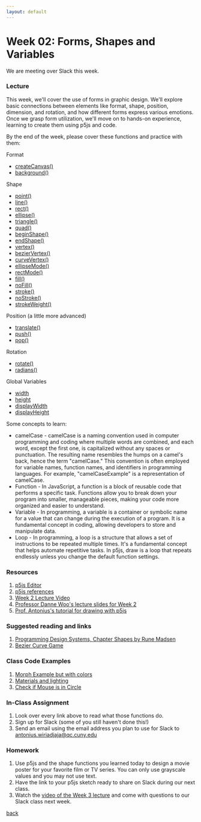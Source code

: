 ```yaml
---
layout: default
---
```


# Week 02: Forms, Shapes and Variables

We are meeting over Slack this week.

### Lecture
This week, we'll cover the use of forms in graphic design. We'll explore basic connections between elements like format, shape, position, dimension, and rotation, and how different forms express various emotions. Once we grasp form utilization, we'll move on to hands-on experience, learning to create them using p5js and code.

By the end of the week, please cover these functions and practice with them:

Format
- [createCanvas()](https://p5js.org/reference/#/p5/createCanvas)
- [background()](https://p5js.org/reference/#/p5/background)

Shape
- [point()](https://p5js.org/reference/#/p5/point)
- [line()](https://p5js.org/reference/#/p5/line)
- [rect()](https://p5js.org/reference/#/p5/rect)
- [ellipse()](https://p5js.org/reference/#/p5/ellipse)
- [triangle()](https://p5js.org/reference/#/p5/triangle)
- [quad()](https://p5js.org/reference/#/p5/quad)
- [beginShape()](https://p5js.org/reference/#/p5/beginShape)
- [endShape()](https://p5js.org/reference/#/p5/endShape)
- [vertex()](https://p5js.org/reference/#/p5/vertex)
- [bezierVertex()](https://p5js.org/reference/#/p5/bezierVertex)
- [curveVertex()](https://p5js.org/reference/#/p5/curveVertex)
- [ellipseMode()](https://p5js.org/reference/#/p5/ellipseMode)
- [rectMode()](https://p5js.org/reference/#/p5/rectMode)
- [fill()](https://p5js.org/reference/#/p5/fill)
- [noFill()](https://p5js.org/reference/#/p5/noFill)
- [stroke()](https://p5js.org/reference/#/p5/stroke)
- [noStroke()](https://p5js.org/reference/#/p5/noStroke)
- [strokeWeight()](https://p5js.org/reference/#/p5/strokeWeight)

Position (a little more advanced)
- [translate()](https://p5js.org/reference/#/p5/translate)
- [push()](https://p5js.org/reference/#/p5/push)
- [pop()](https://p5js.org/reference/#/p5/pop)

Rotation
- [rotate()](https://p5js.org/reference/#/p5/rotate)
- [radians()](https://p5js.org/reference/#/p5/radians)

Global Variables
- [width](https://p5js.org/reference/#/p5/width)
- [height](https://p5js.org/reference/#/p5/height)
- [displayWidth](https://p5js.org/reference/#/p5/displayWidth)
- [displayHeight](https://p5js.org/reference/#/p5/displayHeight)

Some concepts to learn:
- camelCase - camelCase is a naming convention used in computer programming and coding where multiple words are combined, and each word, except the first one, is capitalized without any spaces or punctuation. The resulting name resembles the humps on a camel's back, hence the term "camelCase." This convention is often employed for variable names, function names, and identifiers in programming languages. For example, "camelCaseExample" is a representation of camelCase.
- Function - In JavaScript, a function is a block of reusable code that performs a specific task. Functions allow you to break down your program into smaller, manageable pieces, making your code more organized and easier to understand. 
- Variable - In programming, a variable is a container or symbolic name for a value that can change during the execution of a program. It is a fundamental concept in coding, allowing developers to store and manipulate data. 
- Loop - In programming, a loop is a structure that allows a set of instructions to be repeated multiple times. It's a fundamental concept that helps automate repetitive tasks. In p5js, draw is a loop that repeats endlessly unless you change the default function settings.

### Resources
1. [p5js Editor](http://editor.p5js.org/)
2. [p5js references](https://p5js.org/reference/)
3. [Week 2 Lecture Video](https://youtu.be/fbWIolOqIqM)
4. [Professor Danne Woo's lecture slides for Week 2](https://teaching-files.s3.us-east-2.amazonaws.com/creativecoding/lectures/creativecoding_week02.pdf)
5. [Prof. Antonius's tutorial for drawing with p5js](https://docs.google.com/presentation/d/1QnlE1253XB1vqCcaWITMqC6j965tZcYXy2mowgDA0FQ/edit?usp=sharing)

### Suggested reading and links
1. [Programming Design Systems, Chapter Shapes by Rune Madsen](https://programmingdesignsystems.com/shape/custom-shapes/index.html)
2. [Bezier Curve Game](http://bezier.method.ac/)

### Class Code Examples
1. [Morph Example but with colors](https://editor.p5js.org/awcuny/sketches/6c2vdtp-J)
2. [Materials and lighting](https://editor.p5js.org/awcuny/sketches/M1aHR32qo)
3. [Check if Mouse is in Circle](https://editor.p5js.org/awcuny/sketches/-INC-cuDk)

### In-Class Assignment
1. Look over every link above to read what those functions do.
2. Sign up for Slack (some of you still haven't done this!)
3. Send an email using the email address you plan to use for Slack to [antonius.wiriadjaja@qc.cuny.edu](mailto:antonius.wiriadjaja@qc.cuny.edul)

### Homework
1. Use p5js and the shape functions you learned today to design a movie poster for your favorite film or TV series. You can only use grayscale values and you may not use text.
2. Have the link to your p5js sketch ready to share on Slack during our next class.
4. Watch the [video of the Week 3 lecture](https://youtu.be/bF6KY3pBD_o?si=njypUhinrfRr3AZq) and come with questions to our Slack class next week.

[back](./)
